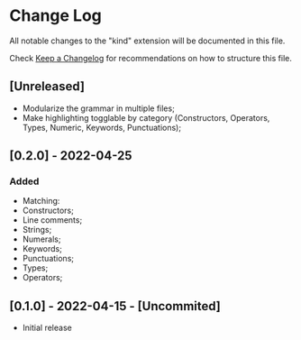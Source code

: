 # Change Log

All notable changes to the "kind" extension will be documented in this file.

Check [Keep a Changelog](http://keepachangelog.com/) for recommendations on how to structure this file.

## [Unreleased]
- Modularize the grammar in multiple files;
- Make highlighting togglable by category (Constructors, Operators, Types, Numeric, Keywords, Punctuations);
 
## [0.2.0] - 2022-04-25
### Added
  - Matching:
  - Constructors;
  - Line comments;
  - Strings;
  - Numerals;
  - Keywords;
  - Punctuations;
  - Types;
  - Operators;

## [0.1.0] - 2022-04-15 - [Uncommited]
 - Initial release
 